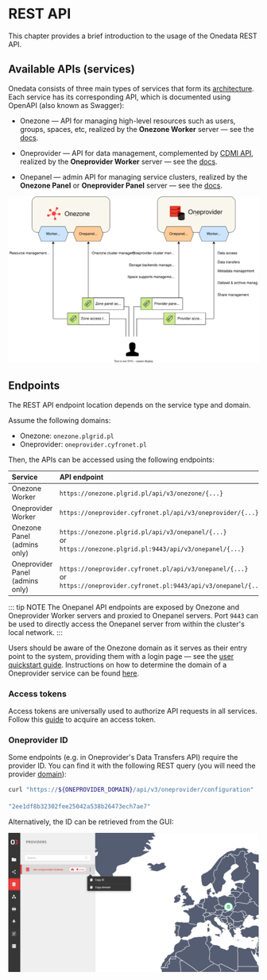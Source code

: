 # REST API

This chapter provides a brief introduction to the usage of the Onedata REST API.

## Available APIs (services)

Onedata consists of three main types of services that form its [architecture][].
Each service has its corresponding API, which is documented using OpenAPI (also known as Swagger):

* Onezone — API for managing high-level resources such as users, groups, spaces,
  etc, realized by the **Onezone Worker** server — see the [docs][Onezone REST API].

* Oneprovider — API for data management, complemented by [CDMI API][], realized
  by the **Oneprovider Worker** server — see the [docs][Oneprovider REST API].

* Onepanel — admin API for managing service clusters, realized by the **Onezone
  Panel** or **Oneprovider Panel** server — see the [docs][Onepanel REST API].

![image-rest-api-services][]

## Endpoints

The REST API endpoint location depends on the service type and domain.

Assume the following domains:

* Onezone: `onezone.plgrid.pl`
* Oneprovider: `oneprovider.cyfronet.pl`

Then, the APIs can be accessed using the following endpoints:

| Service                         | API endpoint                                                                                                                        |
| :------------------------------ | :---------------------------------------------------------------------------------------------------------------------------------- |
| Onezone Worker                  | `https://onezone.plgrid.pl/api/v3/onezone/{...}`                                                                                    |
| Oneprovider Worker              | `https://oneprovider.cyfronet.pl/api/v3/oneprovider/{...}`                                                                          |
| Onezone Panel (admins only)     | `https://onezone.plgrid.pl/api/v3/onepanel/{...}` <br />or<br /> `https://onezone.plgrid.pl:9443/api/v3/onepanel/{...}`             |
| Oneprovider Panel (admins only) | `https://oneprovider.cyfronet.pl/api/v3/onepanel/{...}` <br />or<br /> `https://oneprovider.cyfronet.pl:9443/api/v3/onepanel/{...}` |

::: tip NOTE
The Onepanel API endpoints are exposed by Onezone and Oneprovider Worker
servers and proxied to Onepanel servers. Port `9443` can be used to
directly access the Onepanel server from within the cluster's local network.
:::

Users should be aware of the Onezone domain as it serves as their entry point to
the system, providing them with a login page — see the [user quickstart
guide][]. Instructions on how to determine the domain of a Oneprovider service can
be found [here][provider domain].

### Access tokens

Access tokens are universally used to authorize API requests in all services.
Follow this [guide][token quickstart guide] to acquire an access token.

### Oneprovider ID

Some endpoints (e.g. in Oneprovider's Data Transfers API) require the provider
ID. You can find it with the following REST query (you will need the provider
[domain][provider domain]):

```bash
curl "https://${ONEPROVIDER_DOMAIN}/api/v3/oneprovider/configuration" | jq .providerId

"2ee1df8b32302fee25042a538b26473ech7ae7"
```

Alternatively, the ID can be retrieved from the GUI:

![screen-copy-provider-id][]

<!-- references -->

[architecture]: ../intro.md#architecture

[Onezone REST API]: https://onedata.org/#/home/api/stable/onezone

[Oneprovider REST API]: https://onedata.org/#/home/api/stable/oneprovider

[CDMI API]: cdmi.md

[Onepanel REST API]: https://onedata.org/#/home/api/stable/onepanel

[user quickstart guide]: quickstart.md

[provider domain]: data.md#provider-domain

[token quickstart guide]: ./tokens.md#access-token-quickstart

[image-rest-api-services]: ../../images/user-guide/rest-api/rest-api-services.svg

[screen-copy-provider-id]: ../../images/user-guide/rest-api/copy-provider-id.png
